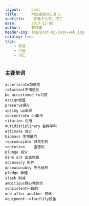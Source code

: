 ```yaml
---
layout:     post
title:      六级高频词汇复习
subtitle:    还有十几天，拼了
date:       2017-12-05
author:     戴林甫
header-img: img/post-bg-ios9-web.jpg
catalog: true
tags:
    - 英语
    - 六级
    - 词汇
---
```


### 主要单词
    accerlerate加速度
    reluctant不情愿的
    be accustomed to习惯
    assign赋值
    preserve保存
    spring up出现
    concentrate on集中
    citation 引用
    mutidisciplinary 各种学科
    estimate 估计 
    biomass 生物量的
    reproducible 可再生的
    confusion    困惑的
    plunge 减少
    dine out 出去吃饭
    accessory 附件
    unseasonably 不合适的
    pledge 承诺
    slash 削减
    ambitious野心勃勃的 
    consistent一致的
    one after another 相继
    equipment-->facility设备    